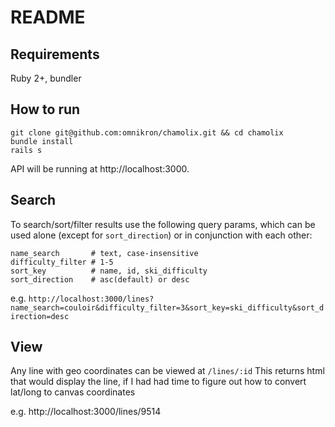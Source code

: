 # README

## Requirements
Ruby 2+, bundler

## How to run
```
git clone git@github.com:omnikron/chamolix.git && cd chamolix
bundle install
rails s
```

API will be running at http://localhost:3000.

## Search
To search/sort/filter results use the following query params, which can be used alone (except for `sort_direction`) or in conjunction with each other:

```
name_search       # text, case-insensitive
difficulty_filter # 1-5
sort_key          # name, id, ski_difficulty
sort_direction    # asc(default) or desc
```

e.g.
`http://localhost:3000/lines?name_search=couloir&difficulty_filter=3&sort_key=ski_difficulty&sort_direction=desc`


## View
Any line with geo coordinates can be viewed at `/lines/:id`
This returns html that would display the line, if I had had time
to figure out how to convert lat/long to canvas coordinates

e.g.  http://localhost:3000/lines/9514
